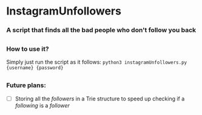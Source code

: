 # InstagramUnfollowers
### A script that finds all the bad people who don't follow you back

##
### How to use it?

Simply just run the script as it follows: `python3 instagramUnfollowers.py {username} {password}`

##
### Future plans:
- [ ] Storing all the *followers* in a Trie structure to speed up checking if a *following* is a *follower*
